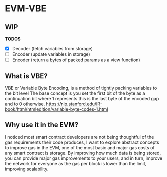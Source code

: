 # EVM-VBE

## WIP
 **TODOS**
 - [X] Decoder (fetch variables from storage)
 - [ ] Encoder (update variables in storage)
 - [ ] Encoder (return a bytes of packed params as a view function)

## What is VBE?
VBE or Variable Byte Encoding, is a method of tightly packing variables to the bit level
The base concept is you set the first bit of the byte as a continuation bit where 1 represents this is the last byte of the encoded gap and to 0 otherwise.
https://nlp.stanford.edu/IR-book/html/htmledition/variable-byte-codes-1.html

## Why use it in the EVM?
I noticed most smart contract developers are not being thoughtful of the gas requirements their code produces, I want to explore abstract concepts to improve gas in the EVM, one of the most basic and major gas costs of any smart contract is storage. By improving how much data is being stored, you can provide major gas improvements to your users, and in turn, improve the network for everyone as the gas per block is lower than the limit, improving scalability.
